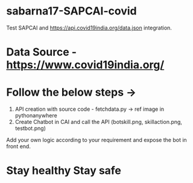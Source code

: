 # sabarna17-SAPCAI-covid
Test SAPCAI and https://api.covid19india.org/data.json integration.

# Data Source - https://www.covid19india.org/

# Follow the below steps ->
1. API creation with source code - fetchdata.py -> ref image in pythonanywhere
2. Create Chatbot in CAI and call the API (botskill.png, skillaction.png, testbot.png)

Add your own logic according to your requirement and expose the bot in front end.

# Stay healthy Stay safe
